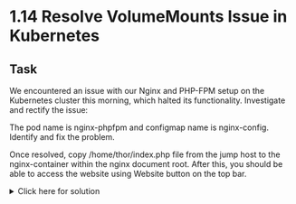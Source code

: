 # 1.14 Resolve VolumeMounts Issue in Kubernetes

## Task
We encountered an issue with our Nginx and PHP-FPM setup on the Kubernetes cluster this morning, which halted its functionality. Investigate and rectify the issue:

The pod name is nginx-phpfpm and configmap name is nginx-config. Identify and fix the problem.

Once resolved, copy /home/thor/index.php file from the jump host to the nginx-container within the nginx document root. After this, you should be able to access the website using Website button on the top bar.
<details>
  <summary>Click here for solution</summary>

  ## Solution
  1. Copy current pod configuration to YAML (or create it) + Troubleshooting
  ```bash
  kubectl get pod nginx-phpfpm -o yaml > ningx-phpfpm.yaml
  # This will be needed to recreate the pod later
  
  kubectl describe pod nginx-phpfpm
  kubectl logs nginx-phpfpm -c nginx-container
  kubectl logs nginx-phpfpm
  kubectl get configmap nginx-config -o yaml
  ```
  We notice PHP-FPM wrote into /var/www/html while Nginx served from /usr/share/nginx/html  
  In the ConfigMap, we notice root /var/www/html and listen 8099  
  While listening on port 8099 is unusual (usually port 80), here it's part of the configuration, so no need to change it  
  So the problem is clearly the mismatch between where PHP-FPM writes and where Nginx serves.  
  
  2. Edit (or create) the YAML
  In order to clean up, we removed:  
    - The entire "status:" section at the end
    - Under "metadata:", annotations (and it's nested content), resourceVersion, uid, creationTimestap, any managedFields
    - Under spec, dnsPolicy, enableServiceLinks, nodeName, preemptionPolicy, proprity, schedulername, securityContext, serviceAccount, serviceAccountName, terminationGracePeriodSeconds, entire tolerations list, any imagePullPolicy, any terminationMessagePath

  ```yaml
  # Expected yaml
  apiVersion: v1
  kind: Pod
  metadata:
    labels:
      app: php-app
    name: nginx-phpfpm
    namespace: default
  spec:
    containers:
    - image: php:7.2-fpm-alpine
      imagePullPolicy: IfNotPresent
      name: php-fpm-container
      resources: {}
      terminationMessagePath: /dev/termination-log
      terminationMessagePolicy: File
      volumeMounts:
      - mountPath: /usr/share/nginx/html  # Changed to match Nginx
        name: shared-files
      - mountPath: /var/run/secrets/kubernetes.io/serviceaccount
        name: kube-api-access-6px6z
        readOnly: true
    - image: nginx:latest
      imagePullPolicy: Always
      name: nginx-container
      resources: {}
      terminationMessagePath: /dev/termination-log
      terminationMessagePolicy: File
      volumeMounts:
      - mountPath: /usr/share/nginx/html
        name: shared-files
      - mountPath: /etc/nginx/nginx.conf
        name: nginx-config-volume
        subPath: nginx.conf
      - mountPath: /var/run/secrets/kubernetes.io/serviceaccount
        name: kube-api-access-6px6z
        readOnly: true
    restartPolicy: Always
    volumes:
    - emptyDir: {}
      name: shared-files
    - configMap:
        defaultMode: 420
        name: nginx-config
      name: nginx-config-volume
    - name: kube-api-access-6px6z
      projected:
        defaultMode: 420
        sources:
        - serviceAccountToken:
            expirationSeconds: 3607
            path: token
        - configMap:
            items:
            - key: ca.crt
              path: ca.crt
            name: kube-root-ca.crt
        - downwardAPI:
            items:
            - fieldRef:
                apiVersion: v1
                fieldPath: metadata.namespace
              path: namespace
  ```
  3. Edit ConfigMap
  ```yaml
  # Here, we need to change the root to correct the mismatch
  apiVersion: v1
  data:
    nginx.conf: |
      events {
      }
      http {
        server {
          listen 8099 default_server;
          listen [::]:8099 default_server;
  
          # Set nginx to serve files from the shared volume!
          root /usr/share/nginx/html;  # <- Change here
          index  index.html index.htm index.php;
          server_name _;
          location / {
            try_files $uri $uri/ =404;
          }
          location ~ \.php$ {
            include fastcgi_params;
            fastcgi_param REQUEST_METHOD $request_method;
            fastcgi_param SCRIPT_FILENAME $document_root$fastcgi_script_name;
            fastcgi_pass 127.0.0.1:9000;
          }
        }
      }
  kind: ConfigMap
  metadata:
    annotations:
      kubectl.kubernetes.io/last-applied-configuration: |
        {"apiVersion":"v1","data":{"nginx.conf":"events {\n}\nhttp {\n  server {\n    listen 8099 default_server;\n    listen [::]:8099 default_server;\n\n    # Set nginx to serve files from the shared volume!\n    root /var/www/html;\n    index  index.html index.htm index.php;\n    server_name _;\n    location / {\n      try_files $uri $uri/ =404;\n    }\n    location ~ \\.php$ {\n      include fastcgi_params;\n      fastcgi_param REQUEST_METHOD $request_method;\n      fastcgi_param SCRIPT_FILENAME $document_root$fastcgi_script_name;\n      fastcgi_pass 127.0.0.1:9000;\n    }\n  }\n}\n"},"kind":"ConfigMap","metadata":{"annotations":{},"name":"nginx-config","namespace":"default"}}
    creationTimestamp: "2025-07-16T01:03:13Z"
    name: nginx-config
    namespace: default
    resourceVersion: "6278"
    uid: 21b033c6-b854-4a9b-83f3-2d0846f25a85
  ```
  4. Delete and recreate pod
  ```bash
  kubectl delete pod nginx-phpfpm
  kubectl apply -f nginx-phpfpm.yaml
  ```
  5. Copy the index.php file into the container
  ```bash
  kubectl cp /home/thor/index.php \
  nginx-phpfpm:/usr/share/nginx/html/index.php \
  -c php-fpm-container
  ```
  6. Verify
  ```bash
  kubectl get pods nginx-phpfpm

  # Verify file presence
  kubectl exec nginx-phpfpm -c nginx-container -- ls /usr/share/nginx/html
  ```
  Go to the web interface, it should work now.
</details>
